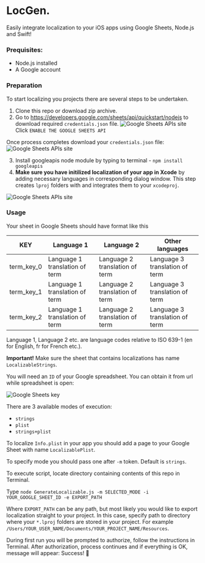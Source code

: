 # LocGen.
Easily integrate localization to your iOS apps using Google Sheets, Node.js and Swift!

### Prequisites: 
* Node.js installed
* A Google account

### Preparation

To start localizing you projects there are several steps to be undertaken.

1) Clone this repo or download zip archive.
2) Go to https://developers.google.com/sheets/api/quickstart/nodejs to download required `credentials.json` file.
![Google Sheets APIs site](https://i.imgur.com/8scpWFN.png)
Click `ENABLE THE GOOGLE SHEETS API`

Once process completes download your `credentials.json` file:
![Google Sheets APIs site](https://i.imgur.com/9UKsypz.png)

3) Install googleapis node module by typing to terminal - `npm install googleapis`
4) **Make sure you have initilized localization of your app in Xcode** by adding necessary languages in corresponding dialog window. This step creates `lproj` folders with and integrates them to your `xcodeproj`.

![Google Sheets APIs site](https://i.imgur.com/epIpGXW.png)

### Usage

Your sheet in Google Sheets should have format like this

KEY | Language 1 | Language 2 | Other languages
--- | ---------- | ---------- | ---------------
term_key_0 | Language 1 translation of term | Language 2 translation of term | Language 3 translation of term
term_key_1 | Language 1 translation of term | Language 2 translation of term | Language 3 translation of term
term_key_2 | Language 1 translation of term | Language 2 translation of term | Language 3 translation of term

Language 1, Language 2 etc. are language codes relative to ISO 639-1 (en for English, fr for French etc.).

**Important!** Make sure the sheet that contains localizations has name `LocalizableStrings`.

You will need an `ID` of your Google spreadsheet. You can obtain it from url while spreadsheet is open:

![Google Sheets key](https://i.imgur.com/9i3mRZQ.png)

There are 3 available modes of execution:

* `strings`
* `plist`
* `strings+plist`

To localize `Info.plist` in your app you should add a page to your Google Sheet with name `LocalizablePlist`.

To specify mode you should pass one after `-m` token.
Default is `strings`.

To execute script, locate directory containing contents of this repo in Terminal. 

Type `node GenerateLocalizable.js -m SELECTED_MODE -i YOUR_GOOGLE_SHEET_ID -e EXPORT_PATH`

Where `EXPORT_PATH` can be any path, but most likely you would like to export localization straight to your project.
In this case, specify path to directory where your `*.lproj` folders are stored in your project. For example `/Users/YOUR_USER_NAME/Documents/YOUR_PROJECT_NAME/Resources`.

During first run you will be prompted to authorize, follow the instructions in Terminal.
After authorization, process continues and if everything is OK, message will appear: Success! 🤩
